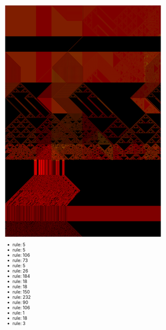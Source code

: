 ![photo](./output.png) 
 * rule: 5
* rule: 5
* rule: 106
* rule: 73
* rule: 5
* rule: 26
* rule: 184
* rule: 18
* rule: 18
* rule: 150
* rule: 232
* rule: 90
* rule: 106
* rule: 1
* rule: 18
* rule: 3
